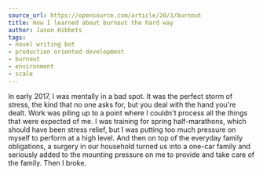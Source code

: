 ```yaml
---
source_url: https://opensource.com/article/20/3/burnout
title: How I learned about burnout the hard way
author: Jason Hibbets
tags:
- novel writing bot
- production oriented development
- burnout
- environment
- scale
---
```


In early 2017, I was mentally in a bad spot. It was the perfect storm of stress, the kind that no one asks for, but you deal with the hand you\'re dealt. Work was piling up to a point where I couldn\'t process all the things that were expected of me. I was training for spring half-marathons, which should have been stress relief, but I was putting too much pressure on myself to perform at a high level. And then on top of the everyday family obligations, a surgery in our household turned us into a one-car family and seriously added to the mounting pressure on me to provide and take care of the family. Then I broke. 
